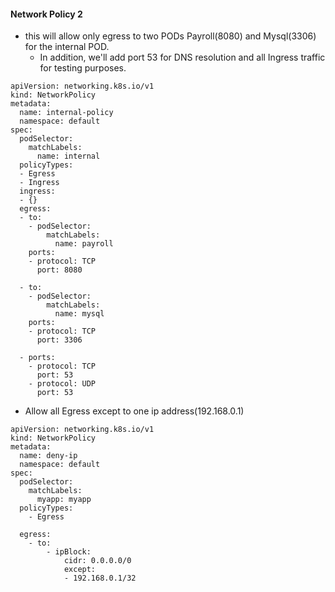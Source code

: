 #### Network Policy 2

- this will allow only egress to two PODs Payroll(8080) and Mysql(3306) for the internal POD.
  - In addition, we'll add port 53 for DNS resolution and all Ingress traffic for testing purposes.

```
apiVersion: networking.k8s.io/v1
kind: NetworkPolicy
metadata:
  name: internal-policy
  namespace: default
spec:
  podSelector:
    matchLabels:
      name: internal
  policyTypes:
  - Egress
  - Ingress
  ingress:
  - {}
  egress:
  - to:
    - podSelector:
        matchLabels:
          name: payroll
    ports:
    - protocol: TCP
      port: 8080

  - to:
    - podSelector:
        matchLabels:
          name: mysql
    ports:
    - protocol: TCP
      port: 3306

  - ports:
    - protocol: TCP
      port: 53
    - protocol: UDP
      port: 53
```


- Allow all Egress except to one ip address(192.168.0.1)

```
apiVersion: networking.k8s.io/v1
kind: NetworkPolicy
metadata:
  name: deny-ip
  namespace: default
spec:
  podSelector:
    matchLabels:
      myapp: myapp
  policyTypes:
    - Egress

  egress:
    - to:
        - ipBlock:
            cidr: 0.0.0.0/0
            except:
            - 192.168.0.1/32
```
